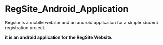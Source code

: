 # RegSite_Android_Application
Regsite is a mobile website and an android application for a simple student registration project.

<b>it is an android application for the RegSite Website.</b> 
